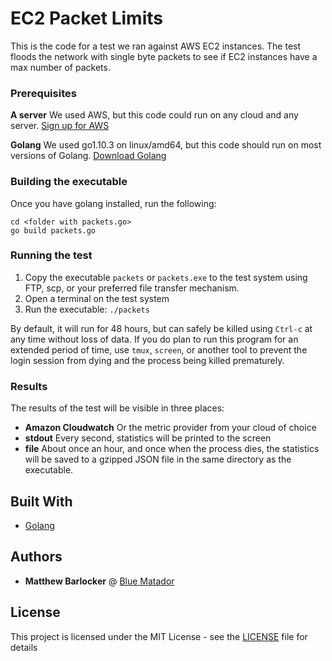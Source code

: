 # EC2 Packet Limits

This is the code for a test we ran against AWS EC2 instances. The test floods the network with single byte packets to see if EC2 instances have a max number of packets.

### Prerequisites

**A server** We used AWS, but this code could run on any cloud and any server. [Sign up for AWS](https://aws.amazon.com)

**Golang** We used go1.10.3 on linux/amd64, but this code should run on most versions of Golang. [Download Golang](https://golang.org/dl/)

### Building the executable

Once you have golang installed, run the following:

```
cd <folder with packets.go>
go build packets.go
```

### Running the test

1. Copy the executable `packets` or `packets.exe` to the test system using FTP, scp, or your preferred file transfer mechanism.
1. Open a terminal on the test system
1. Run the executable: `./packets`

By default, it will run for 48 hours, but can safely be killed using `Ctrl-c` at any time without loss of data. If you do plan to run this program for an extended period of time, use `tmux`, `screen`, or another tool to prevent the login session from dying and the process being killed prematurely.

### Results

The results of the test will be visible in three places:

* **Amazon Cloudwatch** Or the metric provider from your cloud of choice
* **stdout** Every second, statistics will be printed to the screen
* **file** About once an hour, and once when the process dies, the statistics will be saved to a gzipped JSON file in the same directory as the executable.

## Built With

* [Golang](https://golang.org/dl/)

## Authors

* **Matthew Barlocker** @ [Blue Matador](https://www.bluematador.com)

## License

This project is licensed under the MIT License - see the [LICENSE](LICENSE) file for details
